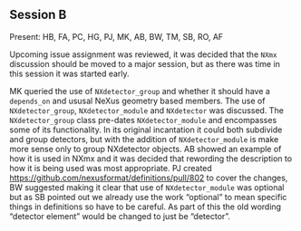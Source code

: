 ## Session B

Present: HB, FA, PC, HG, PJ, MK, AB, BW, TM, SB, RO, AF

Upcoming issue assignment was reviewed, it was decided that the `NXmx` discussion should be moved to a major session, but as there was time in this session it was started early.

MK queried the use of `NXdetector_group` and whether it should have a `depends_on` and ususal NeXus geometry based members. 
The use of `NXdetector_group`, `NXdetector_module` and `NXdetector` was discussed. The `NXdetector_group` class pre-dates `NXdetector_module`
and encompasses some of its functionality. In its original incantation it could both subdivide and group detectors, but with the addition 
of  `NXdetector_module` is make more sense only to group NXdetector objects. AB showed an example of how it is used in NXmx and it was decided 
that rewording the description to how it is being used was most appropriate. PJ created https://github.com/nexusformat/definitions/pull/802 
to cover the changes, BW suggested making it clear that use of `NXdetector_module` was optional but as SB pointed out we already use the work “optional” 
to mean specific things in definitions so have to be careful. As part of this the old wording “detector element” would be changed to just be “detector”. 
